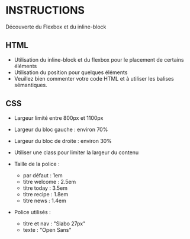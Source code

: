 # INSTRUCTIONS
Découverte du Flexbox et du inline-block

## HTML
- Utilisation du inline-block et du flexbox pour le placement de certains éléments
- Utilisation du position pour quelques éléments
- Veuillez bien commenter votre code HTML et à utiliser les balises sémantiques.


## CSS
- Largeur limité entre 800px et 1100px
- Largeur du bloc gauche : environ 70%                  
- Largeur du bloc de droite : environ 30%              
- Utiliser une class pour limiter la largeur du contenu
- Taille de la police :
    - par défaut : 1em     
    - titre welcome : 2.5em
    - titre today : 3.5em  
    - titre recipe : 1.8em 
    - titre news : 1.4em    

- Police utilisés :              
    - titre et nav : "Slabo 27px"
    - texte : "Open Sans"         
